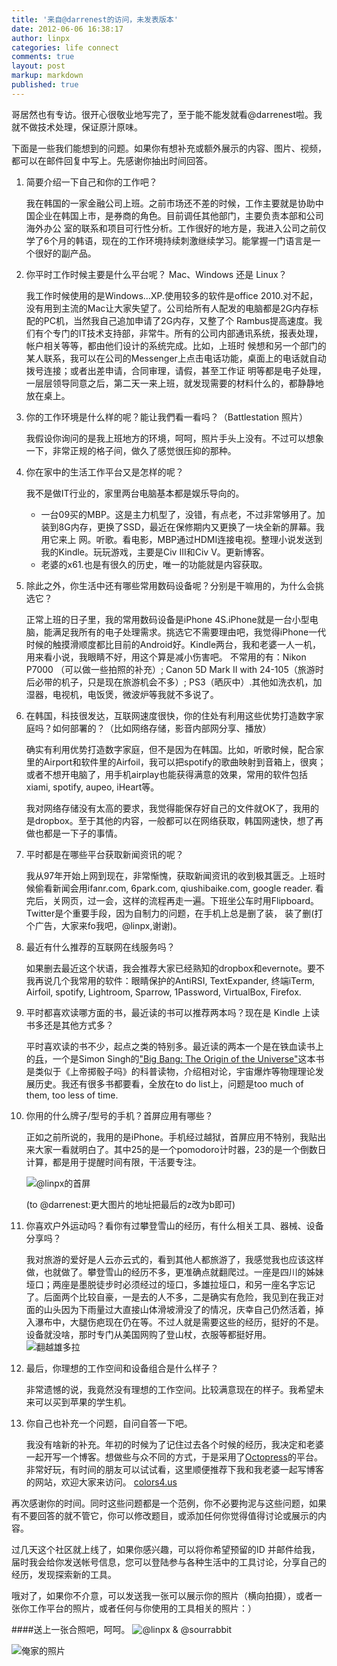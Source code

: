 ```yaml
---
title: '来自@darrenest的访问，未发表版本'
date: 2012-06-06 16:38:17
author: linpx
categories: life connect
comments: true
layout: post
markup: markdown
published: true
---
```

哥居然也有专访。很开心很敬业地写完了，至于能不能发就看@darrenest啦。我就不做技术处理，保证原汁原味。

下面是一些我们能想到的问题。如果你有想补充或额外展示的内容、图片、视频，都可以在邮件回复中写上。先感谢你抽出时间回答。

1. 简要介绍一下自己和你的工作吧？


    我在韩国的一家金融公司上班。之前市场还不差的时候，工作主要就是协助中国企业在韩国上市，是券商的角色。目前调任其他部门，主要负责本部和公司海外办公
室的联系和项目可行性分析。工作很好的地方是，我进入公司之前仅学了6个月的韩语，现在的工作环境持续刺激继续学习。能掌握一门语言是一个很好的副产品。


2. 你平时工作时候主要是什么平台呢？ Mac、Windows 还是 Linux？

    我工作时候使用的是Windows…XP.使用较多的软件是office
2010.对不起，没有用到主流的Mac让大家失望了。公司给所有人配发的电脑都是2G内存标配的PC机，当然我自己追加申请了2G内存，又整了个
Rambus提高速度。我们有个专门的IT技术支持部，非常牛。所有的公司内部通讯系统，报表处理，帐户相关等等，都由他们设计的系统完成。比如，上班时
候想和另一个部门的某人联系，我可以在公司的Messenger上点击电话功能，桌面上的电话就自动拨号连接；或者出差申请，合同审理，请假，甚至工作证
明等都是电子处理，一层层领导同意之后，第二天一来上班，就发现需要的材料什么的，都静静地放在桌上。

3. 你的工作环境是什么样的呢？能让我們看一看吗？（Battlestation 照片）

    我假设你询问的是我上班地方的环境，呵呵，照片手头上没有。不过可以想象一下，非常正规的格子间，做久了感觉很压抑的那种。

4. 你在家中的生活工作平台又是怎样的呢？

    我不是做IT行业的，家里两台电脑基本都是娱乐导向的。
    * 一台09买的MBP。这是主力机型了，没错，有点老，不过非常够用了。加装到8G内存，更换了SSD，最近在保修期内又更换了一块全新的屏幕。我用它来上
网。听歌。看电影，MBP通过HDMI连接电视。整理小说发送到我的Kindle。玩玩游戏，主要是Civ III和Civ V。更新博客。
    * 老婆的x61.也是有很久的历史，唯一的功能就是内容获取。

5. 除此之外，你生活中还有哪些常用数码设备呢？分别是干嘛用的，为什么会挑选它？<!--more-->


    正常上班的日子里，我的常用数码设备是iPhone 4S.iPhone就是一台小型电脑，能满足我所有的电子处理需求。挑选它不需要理由吧，我觉得iPhone一代时候的触摸滑顺度都比目前的Android好。Kindle两台，我和老婆一人一机，用来看小说，我眼睛不好，用这个算是减小伤害吧。
    不常用的有：Nikon P7000 （可以做一些拍照的补充）; Canon 5D Mark II with
24-105（旅游时后必带的机子，只是现在旅游机会不多）; PS3（晒灰中）.其他如洗衣机，加湿器，电视机，电饭煲，微波炉等我就不多说了。

6. 在韩国，科技很发达，互联网速度很快，你的住处有利用这些优势打造数字家庭吗？如何部署的？（比如网络存储，影音内部网分享、播放）


    确实有利用优势打造数字家庭，但不是因为在韩国。比如，听歌时候，配合家里的Airport和软件里的Airfoil，我可以把spotify的歌曲映射到音箱上，很爽；或者不想开电脑了，用手机airplay也能获得满意的效果，常用的软件包括xiami,
spotify, aupeo, iHeart等。


    我对网络存储没有太高的要求，我觉得能保存好自己的文件就OK了，我用的是dropbox。至于其他的内容，一般都可以在网络获取，韩国网速快，想了再做也都是一下子的事情。

7. 平时都是在哪些平台获取新闻资讯的呢？

    我从97年开始上网到现在，非常惭愧，获取新闻资讯的收到极其匮乏。上班时候偷看新闻会用ifanr.com, 6park.com,
qiushibaike.com, google reader.
看完后，关网页，过一会，这样的流程再走一遍。下班坐公车时用Flipboard。Twitter是个重要手段，因为自制力的问题，在手机上总是删了装，
装了删(打个广告，大家来fo我吧，@linpx,谢谢)。

9. 最近有什么推荐的互联网在线服务吗？

    如果删去最近这个状语，我会推荐大家已经熟知的dropbox和evernote。要不我再说几个我常用的软件：眼睛保护的AntiRSI,
TextExpander, 终端iTerm, Airfoil, spotify, Lightroom, Sparrow, 1Password,
VirtualBox, Firefox.

10. 平时都喜欢读哪方面的书，最近读的书可以推荐两本吗？现在是 Kindle 上读书多还是其他方式多？

    平时喜欢读的书不少，起点之类的特别多。最近读的两本一个是在铁血读书上的[兵](http://www.junshishu.com/Book14940/)，一个是Simon
Singh的["Big Bang: The Origin of the Universe"](http://www.amazon.com/Big-Bang-The-Origin-Universe/dp/0007162200)这本书是类似于《上帝掷骰子吗》的科普读物，介绍相对论，宇宙爆炸等物理理论发展历史。我还有很多书都要看，全放在to
do
list上，问题是too much of them, too less of time.

11. 你用的什么牌子/型号的手机？首屏应用有哪些？


    正如之前所说的，我用的是iPhone。手机经过越狱，首屏应用不特别，我贴出来大家一看就明白了。其中25的是一个pomodoro计时器，23的是一个倒数日计算，都是用于提醒时间有限，干活要专注。

    ![@linpx的首屏](http://farm9.staticflickr.com/8013/7158206203_347fa77ed1_z.jpg)

    (to @darrenest:更大图片的地址把最后的z改为b即可)

12. 你喜欢户外运动吗？看你有过攀登雪山的经历，有什么相关工具、器械、设备分享吗？


    我对旅游的爱好是人云亦云式的，看到其他人都旅游了，我感觉我也应该这样做，也就做了。攀登雪山的经历不多，更准确点就翻爬过。一座是四川的姊妹垭口；两座是墨脱徒步时必须经过的垭口，多雄拉垭口，和另一座名字忘记了。后面两个比较自豪，一是去的人不多，二是确实有危险，我见到在我正对面的山头因为下雨量过大直接山体滑坡滑没了的情况，庆幸自己仍然活着，掉入瀑布中，大腿伤疤现在仍在等。不过人就是需要这些的经历，挺好的不是。设备就没啥，那时专门从美国网购了登山杖，衣服等都挺好用。
    ![翻越雄多拉](http://farm8.staticflickr.com/7084/7158244203_89187c454f_z.jpg)

13. 最后，你理想的工作空间和设备组合是什么样子？

    非常遗憾的说，我竟然没有理想的工作空间。比较满意现在的样子。我希望未来可以买到苹果的学生机。

14. 你自己也补充一个问题，自问自答一下吧。

    我没有啥新的补充。年初的时候为了记住过去各个时候的经历，我决定和老婆一起开写一个博客。想做些与众不同的方式，于是采用了[Octopress](octopress.org)的平台。非常好玩，有时间的朋友可以试试看，这里顺便推荐下我和我老婆一起写博客的网站，欢迎大家来访问。 [colors4.us](colors4.us)


再次感谢你的时间。同时这些问题都是一个范例，你不必要拘泥与这些问题，如果有不要回答的就不管它，你可以修改题目，或添加任何你觉得值得讨论或展示的内容。

过几天这个社区就上线了，如果你感兴趣，可以将你希望预留的ID 并邮件给我，届时我会给你发送帐号信息，您可以登陆参与各种生活中的工具讨论，分享自己的经历，发现探索新的工具。

哦对了，如果你不介意，可以发送我一张可以展示你的照片（横向拍摄），或者一张你工作平台的照片，或者任何与你使用的工具相关的照片：）

####送上一张合照吧，呵呵。
![@linpx & @sourrabbit](http://farm8.staticflickr.com/7153/6759312559_9bdf6c89c7_z.jpg)

![俺家的照片](http://farm8.staticflickr.com/7052/7008091893_78aa9ca3e8_z.jpg)

